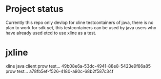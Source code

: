 # Project status

Currently this repo only devlop for xline testcontainers of java, there is no plan to work for sdk yet, this testcontainers can be used by java users who have already used etcd to use xline as a  test.

# jxline
xline java client
prow test...
49b08e6a-53dc-4941-88e8-5423e9f86a85
prow test...
a78fb5ef-f526-4180-a90c-68b2f587c34f
